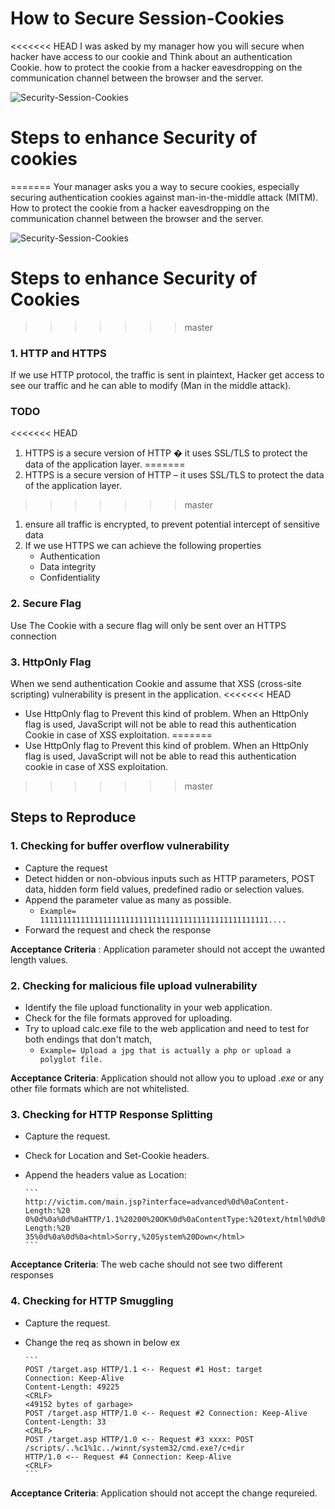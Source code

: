 # How to Secure Session-Cookies

<<<<<<< HEAD
I was asked by my manager how you will secure when hacker have access to our cookie and Think about an authentication Cookie. how to protect the cookie from a hacker eavesdropping on the communication channel between the browser and the server.

![Security-Session-Cookies](https://raw.githubusercontent.com/miztiik/aws-real-time-use-cases/master/300-Security-Session-Cookies/Images/Security-Cookies.jpeg)

# Steps to enhance Security of cookies

=======
Your manager asks you a way to secure cookies, especially securing authentication cookies against man-in-the-middle attack (MITM). How to protect the cookie from a hacker eavesdropping on the communication channel between the browser and the server.

![Security-Session-Cookies](https://raw.githubusercontent.com/miztiik/aws-real-time-use-cases/master/300-Security-Session-Cookies/Images/Security-Cookies.jpeg)

# Steps to enhance Security of Cookies

>>>>>>> master

### 1. HTTP and HTTPS

If we use HTTP protocol, the traffic is sent in plaintext, Hacker get access to see our traffic and he can able to modify (Man in the middle attack).

### TODO

<<<<<<< HEAD

1. HTTPS is a secure version of HTTP � it uses SSL/TLS to protect the data of the application layer.
=======
1. HTTPS is a secure version of HTTP – it uses SSL/TLS to protect the data of the application layer.

>>>>>>> master

1. ensure all traffic is encrypted, to prevent potential intercept of sensitive data
1. If we use HTTPS we can achieve the following properties
   - Authentication
   - Data integrity
   - Confidentiality

### 2. Secure Flag

   Use The Cookie with a secure flag will only be sent over an HTTPS connection

### 3. HttpOnly Flag

When we send authentication Cookie and assume that XSS (cross-site scripting) vulnerability is present in the application.
<<<<<<< HEAD

- Use HttpOnly flag to Prevent this kind of problem. When an HttpOnly flag is used, JavaScript will not be able to read this authentication Cookie in case of XSS exploitation.
=======
- Use HttpOnly flag to Prevent this kind of problem. When an HttpOnly flag is used, JavaScript will not be able to read this authentication cookie in case of XSS exploitation.
  
>>>>>>> master

## Steps to Reproduce

### 1. Checking for buffer overflow vulnerability

- Capture the request
- Detect hidden or non-obvious inputs such as HTTP parameters, POST data, hidden form field values, predefined radio or selection values.
- Append the parameter value as many as possible.
  - `Example= 111111111111111111111111111111111111111111111111111....`
- Forward the request and check the response
  
**Acceptance Criteria** : Application parameter should not accept the uwanted length values.

### 2. Checking for malicious file upload vulnerability

- Identify the file upload functionality in your web application.
- Check for the file formats approved for uploading.
- Try to upload calc.exe file to the web application and need to test for both endings that don't match,
  - `Example= Upload a jpg that is actually a php or upload a polyglot file.`

**Acceptance Criteria**: Application should not allow you to upload *.exe* or any other file formats which are not whitelisted.

### 3. Checking for HTTP Response Splitting

- Capture the request.
- Check for Location and Set-Cookie headers.
- Append the headers value as
      Location:

      ```
      http://victim.com/main.jsp?interface=advanced%0d%0aContent-Length:%20
      0%0d%0a%0d%0aHTTP/1.1%20200%20OK%0d%0aContentType:%20text/html%0d%0aContent-Length:%20
      35%0d%0a%0d%0a<html>Sorry,%20System%20Down</html>
      ```

**Acceptance Criteria**: The web cache should not see two different responses

### 4. Checking for HTTP Smuggling

- Capture the request.
- Change the req as shown in below ex

      ```
      POST /target.asp HTTP/1.1 <-- Request #1 Host: target
      Connection: Keep-Alive
      Content-Length: 49225
      <CRLF>
      <49152 bytes of garbage>
      POST /target.asp HTTP/1.0 <-- Request #2 Connection: Keep-Alive
      Content-Length: 33
      <CRLF>
      POST /target.asp HTTP/1.0 <-- Request #3 xxxx: POST /scripts/..%c1%1c../winnt/system32/cmd.exe?/c+dir
      HTTP/1.0 <-- Request #4 Connection: Keep-Alive
      <CRLF>
      ```

**Acceptance Criteria**: Application should not accept the change requreied.
